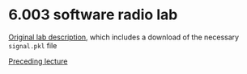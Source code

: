 # 6.003 software radio lab
[Original lab description](https://sigproc.mit.edu/fall18/labs/14a?fbclid=IwAR3uLL2we0hcMfFxPHJAQY1y2n84Tk04iQIRvi2LHzW1WIxPJ0S0lbt827I), which includes a download of the necessary `signal.pkl` file

[Preceding lecture](https://sigproc.mit.edu/_static/fall18/lectures/lec14a.pdf?fbclid=IwAR3-9UWnGOS0WRfU-jTT1IQFeDNNrlv8ak2cgbINtiuCXIaRmmSsu-Hkyss)